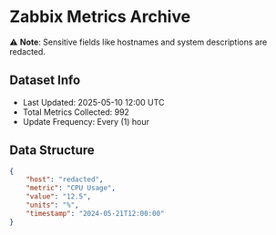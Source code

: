 # Zabbix Metrics Archive

⚠️ **Note**: Sensitive fields like hostnames and system descriptions are redacted.

## Dataset Info
- Last Updated: 2025-05-10 12:00 UTC
- Total Metrics Collected: 992
- Update Frequency: Every (1) hour

## Data Structure
```json
{
    "host": "redacted",
    "metric": "CPU Usage",
    "value": "12.5",
    "units": "%",
    "timestamp": "2024-05-21T12:00:00"
}
```
